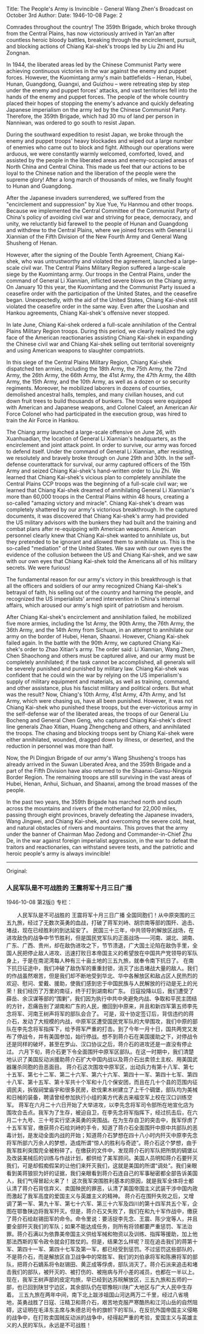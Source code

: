 Title: The People's Army is Invincible - General Wang Zhen's Broadcast on October 3rd
Author: 
Date: 1946-10-08
Page: 2

Comrades throughout the country! The 359th Brigade, which broke through from the Central Plains, has now victoriously arrived in Yan'an after countless heroic bloody battles, breaking through the encirclement, pursuit, and blocking actions of Chiang Kai-shek's troops led by Liu Zhi and Hu Zongnan.

In 1944, the liberated areas led by the Chinese Communist Party were achieving continuous victories in the war against the enemy and puppet forces. However, the Kuomintang army's main battlefields – Henan, Hubei, Hunan, Guangdong, Guangxi, and Guizhou – were retreating step by step under the enemy and puppet forces' attacks, and vast territories fell into the hands of the enemy and puppet forces. The people of the whole country placed their hopes of stopping the enemy's advance and quickly defeating Japanese imperialism on the army led by the Chinese Communist Party. Therefore, the 359th Brigade, which had 30 mu of land per person in Nanniwan, was ordered to go south to resist Japan.

During the southward expedition to resist Japan, we broke through the enemy and puppet troops' heavy blockades and wiped out a large number of enemies who came out to block and fight. Although our operations were arduous, we were constantly warmly welcomed, comforted, loved, and assisted by the people in the liberated areas and enemy-occupied areas of North China and Central China. This made us feel that our actions to be loyal to the Chinese nation and the liberation of the people were the supreme glory! After a long march of thousands of miles, we finally fought to Hunan and Guangdong.

After the Japanese invaders surrendered, we suffered from the "encirclement and suppression" by Xue Yue, Yu Hanmou and other troops. Because we implemented the Central Committee of the Communist Party of China's policy of avoiding civil war and striving for peace, democracy, and unity, we reluctantly bid farewell to the people of Hunan and Guangdong and withdrew to the Central Plains, where we joined forces with General Li Xiannian of the Fifth Division of the New Fourth Army and General Wang Shusheng of Henan.

However, after the signing of the Double Tenth Agreement, Chiang Kai-shek, who was untrustworthy and violated the agreement, launched a large-scale civil war. The Central Plains Military Region suffered a large-scale siege by the Kuomintang army. Our troops in the Central Plains, under the command of General Li Xiannian, inflicted severe blows on the Chiang army. On January 10 this year, the Kuomintang and the Communist Party issued a ceasefire order with the participation of the United States, and the ceasefire began. Unexpectedly, with the aid of the United States, Chiang Kai-shek still violated the ceasefire order in the same way. Even after the Luoshan and Hankou agreements, Chiang Kai-shek's offensive never stopped.

In late June, Chiang Kai-shek ordered a full-scale annihilation of the Central Plains Military Region troops. During this period, we clearly realized the ugly face of the American reactionaries assisting Chiang Kai-shek in expanding the Chinese civil war and Chiang Kai-shek selling out territorial sovereignty and using American weapons to slaughter compatriots.

In this siege of the Central Plains Military Region, Chiang Kai-shek dispatched ten armies, including the 18th Army, the 75th Army, the 72nd Army, the 26th Army, the 66th Army, the 41st Army, the 47th Army, the 48th Army, the 15th Army, and the 10th Army, as well as a dozen or so security regiments. Moreover, he mobilized laborers in dozens of counties, demolished ancestral halls, temples, and many civilian houses, and cut down fruit trees to build thousands of bunkers. The troops were equipped with American and Japanese weapons, and Colonel Caleef, an American Air Force Colonel who had participated in the execution group, was hired to train the Air Force in Hankou.

The Chiang army launched a large-scale offensive on June 26, with Xuanhuadian, the location of General Li Xiannian's headquarters, as the encirclement and joint attack point. In order to survive, our army was forced to defend itself. Under the command of General Li Xiannian, after resisting, we resolutely and bravely broke through on June 29th and 30th. In the self-defense counterattack for survival, our army captured officers of the 15th Army and seized Chiang Kai-shek's hand-written order to Liu Zhi. We learned that Chiang Kai-shek's vicious plan to completely annihilate the Central Plains CCP troops was the beginning of a full-scale civil war; we learned that Chiang Kai-shek dreamed of annihilating General Li Xiannian's more than 60,000 troops in the Central Plains within 48 hours, creating a so-called "amazing victory and miracle". Chiang Kai-shek's dream was completely shattered by our army's victorious breakthrough. In the captured documents, it was discovered that Chiang Kai-shek's army had provided the US military advisors with the bunkers they had built and the training and combat plans after re-equipping with American weapons. American personnel clearly knew that Chiang Kai-shek wanted to annihilate us, but they pretended to be ignorant and allowed them to annihilate us. This is the so-called "mediation" of the United States. We saw with our own eyes the evidence of the collusion between the US and Chiang Kai-shek, and we saw with our own eyes that Chiang Kai-shek told the Americans all of his military secrets. We were furious!

The fundamental reason for our army's victory in this breakthrough is that all the officers and soldiers of our army recognized Chiang Kai-shek's betrayal of faith, his selling out of the country and harming the people, and recognized the US imperialists' armed intervention in China's internal affairs, which aroused our army's high spirit of patriotism and heroism.

After Chiang Kai-shek's encirclement and annihilation failed, he mobilized five more armies, including the 1st Army, the 90th Army, the 76th Army, the 36th Army, and the 14th Army from Sichuan, in an attempt to annihilate our army on the border of Hubei, Henan, Shaanxi. However, Chiang Kai-shek failed again. In the battle with the 90th Army, we captured Chiang Kai-shek's order to Zhao Xitian's army. The order said: Li Xiannian, Wang Zhen, Chen Shaochong and others must be captured alive, and our army must be completely annihilated; if the task cannot be accomplished, all generals will be severely punished and punished by military law. Chiang Kai-shek was confident that he could win the war by relying on the US imperialism's supply of military equipment and materials, as well as training, command, and other assistance, plus his fascist military and political orders. But what was the result? Now, Chiang's 10th Army, 41st Army, 47th Army, and 1st Army, which were chasing us, have all been punished. However, it was not Chiang Kai-shek who punished these troops, but the ever-victorious army in the self-defense war of the liberated areas, the troops of our General Liu Bocheng and General Chen Geng, who captured Chiang Kai-shek's direct line generals Zhao Xitian, Huang Zhengcheng and others, and annihilated the troops. The chasing and blocking troops sent by Chiang Kai-shek were either annihilated, wounded, dragged down by illness, or deserted, and the reduction in personnel was more than half.

Now, the Pi Dingjun Brigade of our army's Wang Shusheng's troops has already arrived in the Suwan Liberated Area, and the 359th Brigade and a part of the Fifth Division have also returned to the Shaanxi-Gansu-Ningxia Border Region. The remaining troops are still surviving in the vast areas of Hubei, Henan, Anhui, Sichuan, and Shaanxi, among the broad masses of the people.

In the past two years, the 359th Brigade has marched north and south across the mountains and rivers of the motherland for 22,000 miles, passing through eight provinces, bravely defeating the Japanese invaders, Wang Jingwei, and Chiang Kai-shek, and overcoming the severe cold, heat, and natural obstacles of rivers and mountains. This proves that the army under the banner of Chairman Mao Zedong and Commander-in-Chief Zhu De, in the war against foreign imperialist aggression, in the war to defeat the traitors and reactionaries, can withstand severe tests, and the patriotic and heroic people's army is always invincible!



<hr /> 

Original: 


### 人民军队是不可战胜的  王震将军十月三日广播

1946-10-08
第2版()
专栏：

　　人民军队是不可战胜的
    王震将军十月三日广播
    全国同胞们！从中原突围的三五九旅，经过了无数次英勇的血战，打破了蒋军刘峙、胡宗南等部的围歼、追击、堵战，现在已经胜利的到达延安了。
    民国三十三年，中共领导的解放区战场，在进攻敌伪的战争中节节胜利，但是国民党军队的正面战场——河南、湖北、湖南、广东、广西、贵州，却在敌伪进攻之下，节节溃退，广大国土沦陷在敌伪手里，全国人民把停止敌人进攻、迅速打败日本帝国主义的希望放在中国共产党领导的军队身上，于是在南泥湾每人种有三十亩土地的三五九旅，就奉令南下抗日了。
    在南下抗日征途中，我们冲破了敌伪军的重重封锁，消灭了出击堵战大量的敌人。我们的作战虽然艰苦，但是我们却不断地受到华北、华中各解放区和敌占区人民热烈的欢迎、慰问、爱戴、援助，使我们感到忠于中国民族与人民解放的行动是无上的光荣！我们经历了万里的南征，终于打到湖南和广东。
    日寇投降以后，我们遭受了薛岳、余汉谋等部的“围剿”，我们因为执行中共中央避免内战、争取和平民主团结的方针，忍痛告别了湖南和广东的人民，撤回到中原来，并且和新四军第五师李先念将军、河南王树声将军的部队会合了。
    可是，双十协定签订后，背信违约的蒋介石，发动了大规模的内战，中原军区遭受国民党军队的大举围攻，我们中原的部队在李先念将军指挥下，给予蒋军严重的打击。到了今年一月十日，国共两党又发布了停战令，并有美国参加，始行停战。想不到蒋介石在美国援助之下，对停战令还是同样的破坏，甚至在罗山、汉口协议之后，蒋介石的进攻还是一直没有停止过。
    六月下旬，蒋介石更下令全面围歼中原军区部队。在这一时期中，我们清楚地认识了美国反动派援助蒋介石扩大中国内战以及蒋介石出卖领土主权、用美国武器屠杀同胞的丑恶面目。
    蒋介石这次围攻中原军区，出动兵力有第十八军、第七十五军、第七十二军、第二十六军、第六十六军、第四十一军、第四十七军、第四十八军、第十五军、第十军共十个军和十几个保安团，而且在几十个县的范围内征调民夫，拆毁祠堂庙宇和很多民房，砍伐果木树建立了上千个碉堡，部队均为美械和日械的装备，聘请曾经参加执行小组的美方代表古来福空军上校在汉口训练空军。
    蒋军在六月二十六日开始了大举进攻，以李先念将军司令部所在地宣化店为围攻合击点。我军为了生存，被迫自卫，在李先念将军指挥下，经过抗击后，在六月二十九号、三十号实行坚决英勇的突围战。在为生存自卫的突击中，我军俘虏了十五军军官，缴获蒋介石给刘峙的手令，知道了蒋介石全面围歼中原中共部队的恶毒计划，是发动全面内战的开始；知道蒋介石梦想在四十八小时内歼灭中原李先念将军所部六万余人的梦想，造成所谓“惊人的胜利与奇迹”。蒋介石这个梦想，由于我军胜利突围完全被粉碎了。在缴获的文件中，发现蒋介石的军队把所筑的碉堡以及改装美械后的训练与作战计划，都供给了美军顾问。美国人员明知蒋介石要歼灭我们，可是却假痴假呆的让他们来歼灭我们，这就是美国的所谓“调处”。我们亲眼看到美蒋狼狈为奸的证据，我们亲眼看到蒋介石连自己的军事秘密都全部告诉美国人，我们气得冒起火来了！
    这次我军突围胜利基本的原因，就是我军全体将士都认清了蒋介石背信弃义、卖国殃民的罪恶，认清了美国帝国主义武装干涉中国内政而激起了我军高度的爱国主义与英雄主义的精神。
    蒋介石在围歼失败之后，又增调了第一军、第九十军、第七十六军、第三十六军及四川的第十四军共五个军，企图在鄂鲁陕边将我军歼灭。但是，蒋介石又失败了，我们在和九十军作战中，缴获了蒋介石给赵锡田军的命令。命令里说：要活捉李先念、王震、陈少宠等人，并且要全部歼灭我们的军队；如果不能达成任务，则所有将领都要严重惩罚、军法治罪。蒋介石满以为依靠美帝国主义供给军械和物资以及训练、指挥等援助，加上他那法西斯的军令政令就会打胜仗的。但是，结果怎么样呢？现在追击我们的蒋第十军、第四十一军、第四十七军及第一军，都已经受到惩罚。不过惩罚这些部队的，不是蒋介石，而是解放区自卫战争中的常胜军、我们的刘伯承将军和陈赓将军的部队，把蒋介石嫡系将令赵锡田、黄正成等俘虏，部队消灭了。蒋介石派来追击和堵击我们的部队，被歼灭的、被打伤的、被拖病与开小差的减员，也都在一半以上。
    现在，我军王树声部的皮定均旅，早已经到达苏皖解放区，三五九旅和五师的一部，也已回到陕甘宁边区，其余部队仍在鄂豫皖川陕广大地区与广大人民中生存着。
    三五九旅在两年中间，南下北上跋涉祖国山河达两万二千里，经过八省境地，英勇战胜了日寇、汪精卫和蒋介石，艰苦地克服严寒酷热和江河山岳的自然阻碍，这证明在毛泽东主席与朱德总司令的旗帜下的军队，在反抗外国帝国主义侵略的战争中，在打败卖国贼反动派的战争中，经得起严重的考验，爱国主义与英雄主义的人民的军队，永远是不可战胜！

